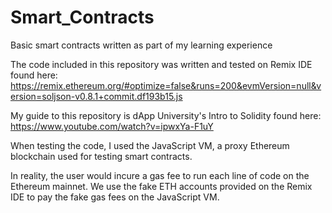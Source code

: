 # Smart_Contracts
Basic smart contracts written as part of my learning experience

The code included in this repository was written and tested on Remix IDE found here: https://remix.ethereum.org/#optimize=false&runs=200&evmVersion=null&version=soljson-v0.8.1+commit.df193b15.js

My guide to this repository is dApp University's Intro to Solidity found here: https://www.youtube.com/watch?v=ipwxYa-F1uY

When testing the code, I used the JavaScript VM, a proxy Ethereum blockchain used for testing smart contracts.

In reality, the user would incure a gas fee to run each line of code on the Ethereum mainnet. We use the fake ETH accounts provided on the Remix IDE to pay the fake gas fees on the JavaScript VM.
